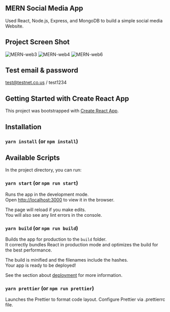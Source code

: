 ## MERN Social Media App

Used React, Node.js, Express, and MongoDB to build a simple social media Website.

## Project Screen Shot
![MERN-web3](https://user-images.githubusercontent.com/60259324/180365725-cc92df2e-dcbf-4dc3-95fe-f9fcd03d273e.png)
![MERN-web4](https://user-images.githubusercontent.com/60259324/180365732-d7e276bf-e758-4425-aab8-eafc9ca2b7ac.png)
![MERN-web6](https://user-images.githubusercontent.com/60259324/180365736-9fbeb2ff-a9c1-4d3e-9734-64861a157b05.png)

## Test email & password
test@testnet.co.us / test1234

## Getting Started with Create React App

This project was bootstrapped with [Create React App](https://github.com/facebook/create-react-app).

## Installation

### `yarn install` (or `npm install`)

## Available Scripts

In the project directory, you can run:

### `yarn start` (or `npm run start`)

Runs the app in the development mode.\
Open [http://localhost:3000](http://localhost:3000) to view it in the browser.

The page will reload if you make edits.\
You will also see any lint errors in the console.

### `yarn build` (or `npm run build`)

Builds the app for production to the `build` folder.\
It correctly bundles React in production mode and optimizes the build for the best performance.

The build is minified and the filenames include the hashes.\
Your app is ready to be deployed!

See the section about [deployment](https://facebook.github.io/create-react-app/docs/deployment) for more information.

### `yarn prettier` (or `npm run prettier`)

Launches the Prettier to format code layout. Configure Prettier via .prettierrc file.
